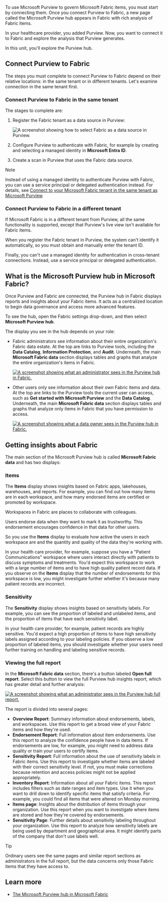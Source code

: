 To use Microsoft Purview to govern Microsoft Fabric items, you must start by connecting them. Once you connect Purview to Fabric, a new page called the Microsoft Purview hub appears in Fabric with rich analysis of Fabric items.

In your healthcare provider, you added Purview. Now, you want to connect it to Fabric and explore the analysis that Purview generates.

In this unit, you'll explore the Purview hub.

## Connect Purview to Fabric

The steps you must complete to connect Purview to Fabric depend on their relative locations: in the same tenant or in different tenants. Let's examine connection in the same tenant first.

### Connect Purview to Fabric in the same tenant

The stages to complete are:

1. Register the Fabric tenant as a data source in Purview:

    ![A screenshot showing how to select Fabric as a data source in Purview.](../media/select-fabric-data-source.png)

1. Configure Purview to authenticate with Fabric, for example by creating and selecting a managed identity in **Microsoft Entra ID**.
1. Create a scan in Purview that uses the Fabric data source.

> [!NOTE]
> Instead of using a managed identity to authenticate Purview with Fabric, you can use a service principal or delegated authentication instead. For details, see [Connect to your Microsoft Fabric tenant in the same tenant as Microsoft Purview](/purview/register-scan-fabric-tenant?context=%2Ffabric%2Fgovernance%2Fcontext%2Fcontext-purview&tabs=Scenario1#configure-credentials-for-scans-in-microsoft-purview)

### Connect Purview to Fabric in a different tenant

If Microsoft Fabric is in a different tenant from Purview, all the same functionality is supported, except that Purview's live view isn't available for Fabric items.

When you register the Fabric tenant in Purview, the system can't identify it automatically, so you must obtain and manually enter the tenant ID.

Finally, you can't use a managed identity for authentication in cross-tenant connections. Instead, use a service principal or delegated authentication.

## What is the Microsoft Purview hub in Microsoft Fabric?

Once Purview and Fabric are connected, the Purview hub in Fabric displays reports and insights about your Fabric items. It acts as a centralized location to begin data governance and access more advanced features.

To see the hub, open the Fabric settings drop-down, and then select **Microsoft Purview hub**.

The display you see in the hub depends on your role:

- Fabric administrators see information about their entire organization's Fabric data estate. At the top are links to Purview tools, including the **Data Catalog**, **Information Protection**, and **Audit**. Underneath, the main **Microsoft Fabric data** section displays tables and graphs that analyze the entire organization's items in Fabric.

    [![A screenshot showing what an administrator sees in the Purview hub in Fabric.](../media/microsoft-purview-hub-general-admin-view.png)](../media/microsoft-purview-hub-general-admin-view.png#lightbox)

- Other users only see information about their own Fabric items and data. At the top are links to the Purview tools the current user can access, such as **Get started with Microsoft Purview** and the **Data Catalog**. Underneath, the main **Microsoft Fabric data** section displays tables and graphs that analyze only items in Fabric that you have permission to access.

    [![A screenshot showing what a data owner sees in the Purview hub in Fabric.](../media/microsoft-purview-hub-general-data-owner-view.png)](../media/microsoft-purview-hub-general-data-owner-view.png#lightbox)

## Getting insights about Fabric

The main section of the Microsoft Purview hub is called **Microsoft Fabric data** and has two displays:

### Items

The **Items** display shows insights based on Fabric apps, lakehouses, warehouses, and reports. For example, you can find out how many items are in each workspace, and how many endorsed items are certified or promoted by workspace.

Workspaces in Fabric are places to collaborate with colleagues.

Users endorse data when they want to mark it as trustworthy. This endorsement encourages confidence in that data for other users.

So you use the **Items** display to evaluate how active the users in each workspace are and the quantity and quality of the data they're working with.

In your health care provider, for example, suppose you have a "Patient Communications" workspace where users interact directly with patients to discuss symptoms and treatments. You'd expect this workspace to work with a large number of items and to have high quality patient record data. If you observe on the **Items** display that the number of endorsements for this workspace is low, you might investigate further whether it's because many patient records are incorrect.

### Sensitivity

The **Sensitivity** display shows insights based on sensitivity labels. For example, you can see the proportion of labeled and unlabeled items, and the proportion of items that have each sensitivity label.

In your health care provider, for example, patient records are highly sensitive. You'd expect a high proportion of items to have high sensitivity labels assigned according to your labeling policies. If you observe a low proportion of labeled items, you should investigate whether your users need further training on handling and labeling sensitive records.

### Viewing the full report

In the **Microsoft Fabric data** section, there's a button labeled **Open full report**. Select this button to view the full Purview hub insights report, which has greater detail and further analysis:

[![A screenshot showing what an administrator sees in the Purview hub full report.](../media/microsoft-purview-hub-full-report-admin.png)](../media/microsoft-purview-hub-full-report-admin.png#lightbox)

The report is divided into several pages:

- **Overview Report**: Summary information about endorsements, labels, and workspaces. Use this report to get a broad view of your Fabric items and how they're used.
- **Endorsement Report**: Full information about item endorsements. Use this report to analyze the confidence people have in data items. If endorsements are low, for example, you might need to address data quality or train your users to certify items.
- **Sensitivity Report**: Full information about the use of sensitivity labels in Fabric items. Use this report to investigate whether items are labeled with their correct sensitivity level. If not, you must make corrections because retention and access policies might not be applied appropriately.
- **Inventory Report**: Information about all your Fabric items. This report includes filters such as date ranges and item types. Use it when you want to drill down to identify specific items that satisfy criteria. For example, you could find all items that were altered on Monday morning.
- **Items page**: Insights about the distribution of items through your organization. Use this report when you want to investigate where items are stored and how they're covered by endorsements.
- **Sensitivity Page**: Further details about sensitivity labeling throughout your organization. Use this report to analyze how sensitivity labels are being used by department and geographical area. It might identify parts of the company that don't use labels well.

> [!TIP]
> Ordinary users see the same pages and similar report sections as administrators in the full report, but the data concerns only those Fabric items that they have access to.

## Learn more

- [The Microsoft Purview hub in Microsoft Fabric](/fabric/governance/use-microsoft-purview-hub)
